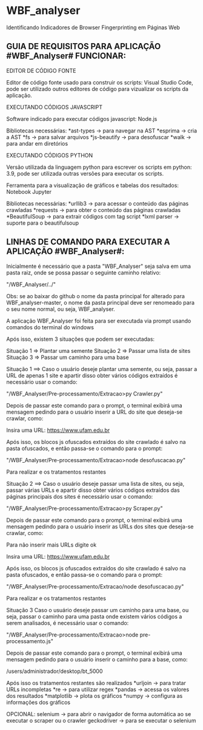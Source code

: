 # WBF_analyser
Identificando Indicadores de Browser Fingerprinting em Páginas Web

GUIA DE REQUISITOS PARA APLICAÇÃO #WBF_Analyser# FUNCIONAR:
----------------------------------------------------------
EDITOR DE CÓDIGO FONTE

Editor de código fonte usado para construir os scripts: Visual Studio Code,
pode ser utilizado outros editores de código para vizualizar os scripts
da aplicação.

EXECUTANDO CÓDIGOS JAVASCRIPT

Software indicado para executar códigos javascript: Node.js 

Bibliotecas necessárias:
*ast-types   -> para navegar na AST
*esprima     -> cria a AST 
*fs          -> para salvar arquivos
*js-beautify -> para desofuscar
*walk        -> para andar em diretórios


EXECUTANDO CÓDIGOS PYTHON

Versão utilizada da linguagem python para escrever os scripts em python: 3.9,
pode ser utilizada outras versões para executar os scripts.

Ferramenta para a visualização de gráficos e tabelas dos resultados: Notebook Jupyter

Bibliotecas necessárias:
*urllib3       -> para acessar o conteúdo das páginas crawladas
*requests      -> para obter o conteúdo das páginas crawladas
*BeautifulSoup -> para extrair códigos com tag script
*lxml parser   -> suporte para o beautifulsoup

LINHAS DE COMANDO PARA EXECUTAR A APLICAÇÃO #WBF_Analyser#:
-----------------------------------------------------------

Inicialmente é necessário que a pasta "WBF_Analyser" seja salva em uma pasta raiz, 
onde se possa passar o seguinte caminho relativo: 

"/WBF_Analyser/../"

Obs: se ao baixar do github o nome da pasta principal for alterado para WBF_analyser-master, o nome da pasta principal deve ser renomeado
para o seu nome normal, ou seja, WBF_analyser.

A aplicação WBF_Analyser foi feita para ser executada via prompt usando comandos 
do terminal do windows

Após isso, existem 3 situações que podem ser executadas:

Situação 1 => Plantar uma semente
Situação 2 => Passar uma lista de sites
Situação 3 => Passar um caminho para uma base

Situação 1 ==> Caso o usuário deseje plantar uma semente, ou seja, passar a URL
de apenas 1 site e apartir disso obter vários códigos extraídos é necessário usar o 
comando:

"/WBF_Analyser/Pre-processamento/Extracao>py Crawler.py"

Depois de passar este comando para o prompt, o terminal exibirá uma mensagem pedindo
para o usuário inserir a URL do site que deseja-se crawlar, como:

Insira uma URL: https://www.ufam.edu.br 

Após isso, os blocos js ofuscados extraídos do site crawlado é salvo na pasta ofuscados,
e então passa-se o comando para o prompt:

"/WBF_Analyser/Pre-processamento/Extracao>node desofuscacao.py"

Para realizar e os tratamentos restantes

Situação 2 ==>  Caso o usuário deseje passar uma lista de sites, ou seja, 
passar várias URLs e apartir disso obter vários códigos extraídos das páginas principais dos sites é necessário usar o 
comando:

"/WBF_Analyser/Pre-processamento/Extracao>py Scraper.py"

Depois de passar este comando para o prompt, o terminal exibirá uma mensagem pedindo
para o usuário inserir as URLs dos sites que deseja-se crawlar, como:

Para não inserir mais URLs digite ok

Insira uma URL: https://www.ufam.edu.br 

Após isso, os blocos js ofuscados extraídos do site crawlado é salvo na pasta ofuscados,
e então passa-se o comando para o prompt:

"/WBF_Analyser/Pre-processamento/Extracao/node desofuscacao.py"

Para realizar e os tratamentos restantes

Situação 3 Caso o usuário deseje passar um caminho para uma base, ou seja, passar
o caminho para uma pasta onde existem vários códigos a serem analisados, é necessário
usar o comando:

"/WBF_Analyser/Pre-processamento/Extracao>node pre-processamento.js"

Depois de passar este comando para o prompt, o terminal exibirá uma mensagem pedindo
para o usuário inserir o caminho para a base, como:

/users/administrador/desktop/bt_5000

Após isso os tratamentos restantes são realizados
*urljoin       -> para tratar URLs incompletas
*re            -> para utilizar regex
*pandas        -> acessa os valores dos resultados
*matplotlib    -> plota os gráficos
*numpy         -> configura as informações dos gráficos

OPCIONAL:
    selenium       -> para abrir o navigador de forma automática ao se executar o scraper ou o crawler
    geckodriver    -> para se executar o selenium

